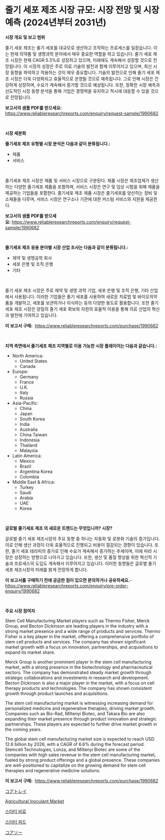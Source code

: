<p><h1>줄기 세포 제조 시장 규모: 시장 전망 및 시장 예측 (2024년부터 2031년)</h1></p><p><strong>시장 개요 및 보고 범위</strong></p>
<p><p>줄기 세포 제조는 줄기 세포를 대규모로 생산하고 조작하는 프로세스를 일컫습니다. 이는 현재 의약품 및 생명과학 분야에서 매우 중요한 역할을 하고 있습니다. 줄기 세포 제조 시장은 현재 CAGR 5.3%로 성장하고 있으며, 미래에도 계속해서 성장할 것으로 전망됩니다. 이 시장의 성장은 주로 의료 기술의 발전과 함께 이루어지고 있으며, 최신 시장 동향을 파악하고 적용하는 것이 매우 중요합니다. 기술의 발전으로 인해 줄기 세포 제조 시장은 더욱 다양화되고 효율적으로 운영될 것으로 예측됩니다. 그로 인해 시장은 건강하게 성장하며, 수요가 계속해서 증가할 것으로 예상됩니다. 또한, 정확한 시장 예측과 선도적인 시장 동향 분석을 통해 기업은 경쟁력을 유지하고 적시에 대응할 수 있을 것으로 전망됩니다.</p></p>
<p><strong>보고서의 샘플 PDF를 받으세요:</strong> <a href="https://www.reliableresearchreports.com/enquiry/request-sample/1990682">https://www.reliableresearchreports.com/enquiry/request-sample/1990682</a></p>
<p>&nbsp;</p>
<p><strong>시장 세분화</strong></p>
<p><strong>줄기세포 제조 유형별 시장 분석은 다음과 같이 분류됩니다.:</strong></p>
<p><ul><li>제품</li><li>서비스</li></ul></p>
<p>&nbsp;</p>
<p><p>줄기세포 제조 시장은 제품 및 서비스 시장으로 구분된다. 제품 시장은 제조업체가 생산하는 다양한 줄기세포 제품을 포함하며, 서비스 시장은 연구 및 임상 시험을 위해 제품을 제공하는 기업들을 포함한다. 줄기세포 제조 제품 시장은 줄기세포를 양산하는 장비 및 소재들을 다루며, 서비스 시장은 연구소나 기관에 대한 커스텀 서비스와 지원을 제공한다.</p></p>
<p><strong>보고서의 샘플 PDF를 받으세요:</strong>&nbsp;<a href="https://www.reliableresearchreports.com/enquiry/request-sample/1990682">https://www.reliableresearchreports.com/enquiry/request-sample/1990682</a></p>
<p>&nbsp;</p>
<p><strong> 줄기세포 제조 응용 분야별 시장 산업 조사는 다음과 같이 분류됩니다.:</strong></p>
<p><ul><li>제약 및 생명공학 회사</li><li>세포 은행 및 조직 은행</li><li>기타</li></ul></p>
<p>&nbsp;</p>
<p><p>줄기 세포 제조 시장은 주로 제약 및 생명 과학 기업, 세포 은행 및 조직 은행, 기타 산업에서 사용됩니다. 이러한 기업들은 줄기 세포를 사용하여 새로운 치료법 및 바이오의약품을 개발하고, 세포를 보관하거나 이식하는 등의 다양한 용도로 활용합니다. 또한 줄기 세포 제조 시장은 양질의 줄기 세포 확보와 자원의 효율적 이용을 통해 의료 산업의 혁신과 발전에 기여하고 있습니다.</p></p>
<p><strong>이 보고서 구매:</strong>&nbsp; <a href="https://www.reliableresearchreports.com/purchase/1990682">https://www.reliableresearchreports.com/purchase/1990682</a></p>
<p>&nbsp;</p>
<p><strong>지역 측면에서 줄기세포 제조 지역별로 이용 가능한 시장 플레이어는 다음과 같습니다.:</strong></p>
<p><ul>
    <li>
        North America:
        <ul>
            <li>United States</li>
            <li>Canada</li>
        </ul>
    </li>
    <li>
        Europe:
        <ul>
            <li>Germany</li>
            <li>France</li>
            <li>U.K.</li>
            <li>Italy</li>
            <li>Russia</li>
        </ul>
    </li>
    <li>
        Asia-Pacific:
        <ul>
            <li>China</li>
            <li>Japan</li>
            <li>South Korea</li>
            <li>India</li>
            <li>Australia</li>
            <li>China Taiwan</li>
            <li>Indonesia</li>
            <li>Thailand</li>
            <li>Malaysia</li>
        </ul>
    </li>
    <li>
        Latin America:
        <ul>
            <li>Mexico</li>
            <li>Brazil</li>
            <li>Argentina Korea</li>
            <li>Colombia</li>
        </ul>
    </li>
    <li>
        Middle East & Africa:
        <ul>
            <li>Turkey</li>
            <li>Saudi</li>
            <li>Arabia</li>
            <li>UAE</li>
            <li>Korea</li>
        </ul>
    </li>
    </ul></p>
<p>&nbsp;</p>
<p><strong>글로벌 줄기세포 제조 의 새로운 트렌드는 무엇입니까? 시장?</strong></p>
<p><p>글로벌 줄기 세포 제조시장의 주요 동향 중 하나는 자동화 및 로봇화 기술의 증가입니다. 이로 인해 생산 과정이 더욱 효율적으로 진행되고 비용이 절감되는 경향이 있습니다. 또한, 줄기 세포 테라피의 증가로 인해 수요가 계속해서 증가하는 추세이며, 이에 따라 시장은 성장하는 방향으로 나아가고 있습니다. 또한, 생산 및 품질 향상을 위한 혁신적 기술과 프로세스의 도입도 계속해서 이루어지고 있습니다. 이러한 동향들은 글로벌 줄기 세포 제조시장의 미래를 밝게 전망하게 합니다.</p></p>
<p><strong>이 보고서를 구매하기 전에 궁금한 점이 있으면 문의하거나 공유하세요.</strong>- <a href="https://www.reliableresearchreports.com/enquiry/pre-order-enquiry/1990682">https://www.reliableresearchreports.com/enquiry/pre-order-enquiry/1990682</a></p>
<p>&nbsp;</p>
<p><strong>주요 시장 참여자</strong></p>
<p><p>Stem Cell Manufacturing Market players such as Thermo Fisher, Merck Group, and Becton Dickinson are leading players in the industry with a strong market presence and a wide range of products and services. Thermo Fisher is a key player in the market, offering a comprehensive portfolio of stem cell products and services. The company has shown significant market growth with a focus on innovation, partnerships, and acquisitions to expand its market share.</p><p>Merck Group is another prominent player in the stem cell manufacturing market, with a strong presence in the biotechnology and pharmaceutical sectors. The company has demonstrated steady market growth through strategic collaborations and investments in research and development. Becton Dickinson is also a major player in the market, with a focus on cell therapy products and technologies. The company has shown consistent growth through product launches and acquisitions.</p><p>The stem cell manufacturing market is witnessing increasing demand for personalized medicine and regenerative therapies, driving market growth. Companies such as Bio-Rad, Miltenyi Biotec, and Takara Bio are also expanding their market presence through product innovation and strategic partnerships. These players are expected to further drive market growth in the coming years.</p><p>The global stem cell manufacturing market size is expected to reach USD 12.6 billion by 2026, with a CAGR of 6.6% during the forecast period. Stemcell Technologies, Lonza, and Miltenyi Biotec are some of the companies with high sales revenue in the stem cell manufacturing market, fueled by strong product offerings and a global presence. These companies are well-positioned to capitalize on the growing demand for stem cell therapies and regenerative medicine solutions.</p></p>
<p><strong>이 보고서 구매:</strong>&nbsp;&nbsp;<a href="https://www.reliableresearchreports.com/purchase/1990682">https://www.reliableresearchreports.com/purchase/1990682</a></p>
<p><p><a href="https://github.com/mohamedbakry57/Market-Research-Report-List-3/blob/main/17960288980.md">コアトレイ</a></p><p><a href="https://issuu.com/reportprime-2/docs/agricultural-inoculant-market-size-2030.pptx">Agricultural Inoculant Market</a></p><p><a href="https://github.com/Howaoole34545/Market-Research-Report-List-1/blob/main/73580738193.md">스타터 비료</a></p><p><a href="https://github.com/vs2869dizt0/Market-Research-Report-List-1/blob/main/52802418192.md">스타터 피드</a></p><p><a href="https://github.com/zjkmgcs938405/Market-Research-Report-List-1/blob/main/29298938981.md">コアソー</a></p></p>
